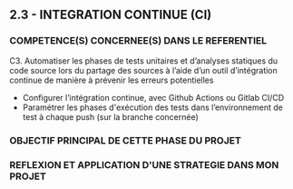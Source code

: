 ## 2.3 - INTEGRATION CONTINUE (CI)

### COMPETENCE(S) CONCERNEE(S) DANS LE REFERENTIEL

C3. Automatiser les phases de tests unitaires et d’analyses statiques du code source lors du partage des sources à l’aide d’un outil d’intégration continue de manière à prévenir les erreurs potentielles
- Configurer l’intégration continue, avec Github Actions ou Gitlab CI/CD
- Paramétrer les phases d'exécution des tests dans l’environnement de test à chaque push (sur la branche concernée)


### OBJECTIF PRINCIPAL DE CETTE PHASE DU PROJET



### REFLEXION ET APPLICATION D'UNE STRATEGIE DANS MON PROJET

